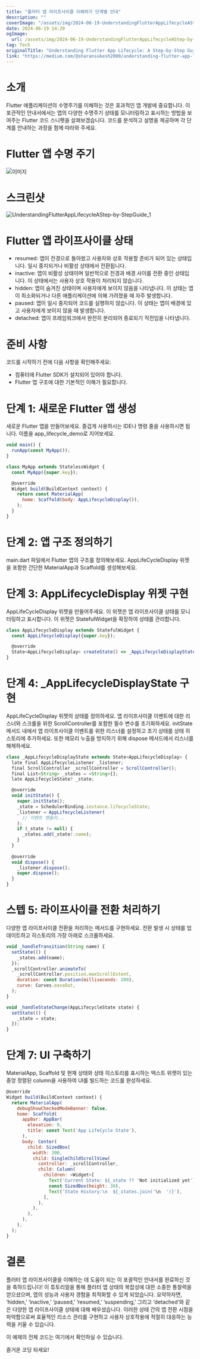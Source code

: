 ```yaml
---
title: "플러터 앱 라이프사이클 이해하기 단계별 안내"
description: ""
coverImage: "/assets/img/2024-06-19-UnderstandingFlutterAppLifecycleAStep-by-StepGuide_0.png"
date: 2024-06-19 14:29
ogImage: 
  url: /assets/img/2024-06-19-UnderstandingFlutterAppLifecycleAStep-by-StepGuide_0.png
tag: Tech
originalTitle: "Understanding Flutter App Lifecycle: A Step-by-Step Guide"
link: "https://medium.com/@sharansukesh2000/understanding-flutter-app-lifecycle-a-step-by-step-guide-89676251ac84"
---
```



# 소개

Flutter 애플리케이션의 수명주기를 이해하는 것은 효과적인 앱 개발에 중요합니다. 이 포관적인 안내서에서는 앱의 다양한 수명주기 상태를 모니터링하고 표시하는 방법을 보여주는 Flutter 코드 스니펫을 살펴보겠습니다. 코드를 분석하고 설명을 제공하며 각 단계를 안내하는 과정을 함께 따라와 주세요.

# Flutter 앱 수명 주기

![이미지](/assets/img/2024-06-19-UnderstandingFlutterAppLifecycleAStep-by-StepGuide_0.png)

<div class="content-ad"></div>

# 스크린샷

![UnderstandingFlutterAppLifecycleAStep-by-StepGuide_1](/assets/img/2024-06-19-UnderstandingFlutterAppLifecycleAStep-by-StepGuide_1.png)

# Flutter 앱 라이프사이클 상태

- resumed: 앱이 전경으로 돌아왔고 사용자와 상호 작용할 준비가 되어 있는 상태입니다. 일시 중지되거나 비활성 상태에서 전환됩니다.
- inactive: 앱이 비활성 상태이며 일반적으로 전경과 배경 사이를 전환 중인 상태입니다. 이 상태에서는 사용자 상호 작용이 처리되지 않습니다.
- hidden: 앱이 숨겨진 상태이며 사용자에게 보이지 않음을 나타냅니다. 이 상태는 앱이 최소화되거나 다른 애플리케이션에 의해 가려졌을 때 자주 발생합니다.
- paused: 앱이 일시 중지되어 코드를 실행하지 않습니다. 이 상태는 앱이 배경에 있고 사용자에게 보이지 않을 때 발생합니다.
- detached: 앱이 프레임워크에서 완전히 분리되어 종료되기 직전임을 나타냅니다.

<div class="content-ad"></div>

# 준비 사항

코드를 시작하기 전에 다음 사항을 확인해주세요:

- 컴퓨터에 Flutter SDK가 설치되어 있어야 합니다.
- Flutter 앱 구조에 대한 기본적인 이해가 필요합니다.

# 단계 1: 새로운 Flutter 앱 생성

<div class="content-ad"></div>

새로운 Flutter 앱을 만들어보세요. 즐겁게 사용하시는 IDE나 명령 줄을 사용하시면 됩니다. 이름을 app_lifecycle_demo로 지어보세요.

```js
void main() {
  runApp(const MyApp());
}

class MyApp extends StatelessWidget {
  const MyApp({super.key});

  @override
  Widget build(BuildContext context) {
    return const MaterialApp(
      home: Scaffold(body: AppLifecycleDisplay()),
    );
  }
}
```

# 단계 2: 앱 구조 정의하기

main.dart 파일에서 Flutter 앱의 구조를 정의해보세요. AppLifeCycleDisplay 위젯을 포함한 간단한 MaterialApp과 Scaffold를 생성해보세요.

<div class="content-ad"></div>

# 단계 3: AppLifecycleDisplay 위젯 구현

AppLifeCycleDisplay 위젯을 만들어주세요. 이 위젯은 앱 라이프사이클 상태를 모니터링하고 표시합니다. 이 위젯은 StatefulWidget을 확장하여 상태를 관리합니다.

```js
class AppLifecycleDisplay extends StatefulWidget {
  const AppLifecycleDisplay({super.key});

  @override
  State<AppLifecycleDisplay> createState() => _AppLifecycleDisplayState();
}
``` 

# 단계 4: _AppLifecycleDisplayState 구현

<div class="content-ad"></div>

AppLifeCycleDisplay 위젯의 상태를 정의하세요. 앱 라이프사이클 이벤트에 대한 리스너와 스크롤을 위한 ScrollController를 포함한 필수 변수를 초기화하세요. initState 메서드 내에서 앱 라이프사이클 이벤트를 위한 리스너를 설정하고 초기 상태를 상태 히스토리에 추가하세요. 또한 메모리 누출을 방지하기 위해 dispose 메서드에서 리스너를 해제하세요.

```js
class _AppLifecycleDisplayState extends State<AppLifecycleDisplay> {
  late final AppLifecycleListener _listener;
  final ScrollController _scrollController = ScrollController();
  final List<String> _states = <String>[];
  late AppLifecycleState? _state;

  @override
  void initState() {
    super.initState();
    _state = SchedulerBinding.instance.lifecycleState;
    _listener = AppLifecycleListener(
      // 이벤트 핸들러...
    );
    if (_state != null) {
      _states.add(_state!.name);
    }
  }
  
  @override
  void dispose() {
    _listener.dispose();
    super.dispose();
  }
}
```

# 스텝 5: 라이프사이클 전환 처리하기

다양한 앱 라이프사이클 전환을 처리하는 메서드를 구현하세요. 전환 발생 시 상태를 업데이트하고 히스토리의 가장 아래로 스크롤하세요.

<div class="content-ad"></div>

```js
void _handleTransition(String name) {
  setState(() {
    _states.add(name);
  });
  _scrollController.animateTo(
    _scrollController.position.maxScrollExtent,
    duration: const Duration(milliseconds: 200),
    curve: Curves.easeOut,
  );
}

void _handleStateChange(AppLifecycleState state) {
  setState(() {
    _state = state;
  });
}
```

# 단계 7: UI 구축하기

MaterialApp, Scaffold 및 현재 상태와 상태 히스토리를 표시하는 텍스트 위젯이 있는 중앙 정렬된 column을 사용하여 UI를 빌드하는 코드를 완성하세요.

```js
@override
Widget build(BuildContext context) {
  return MaterialApp(
    debugShowCheckedModeBanner: false,
    home: Scaffold(
      appBar: AppBar(
        elevation: 0,
        title: const Text('App LifeCycle State'),
      ),
      body: Center(
        child: SizedBox(
          width: 300,
          child: SingleChildScrollView(
            controller: _scrollController,
            child: Column(
              children: <Widget>[
                Text('Current State: ${_state ?? 'Not initialized yet'}'),
                const SizedBox(height: 30),
                Text('State History:\n  ${_states.join('\n  ')}'),
              ],
            ),
          ),
        ),
      ),
    ),
  );
}
```

<div class="content-ad"></div>

# 결론

플러터 앱 라이프사이클을 이해하는 데 도움이 되는 이 포괄적인 안내서를 완료하신 것을 축하드립니다! 이 튜토리얼을 통해 플러터 앱 상태의 복잡성에 대한 소중한 통찰력을 얻으셨으며, 앱의 성능과 사용자 경험을 최적화할 수 있게 되었습니다. 요약하자면, ‘hidden,’ ‘inactive,’ ‘paused,’ ‘resumed,’ ‘suspending,’ 그리고 ‘detached’와 같은 다양한 앱 라이프사이클 상태에 대해 배우셨습니다. 이러한 상태 간의 앱 전환 시점을 파악함으로써 효율적인 리소스 관리를 구현하고 사용자 상호작용에 적절히 대응하는 능력을 키울 수 있습니다.

이 예제의 전체 코드는 여기에서 확인하실 수 있습니다.

즐거운 코딩 되세요!